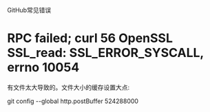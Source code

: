 GitHub常见错误



# RPC failed; curl 56 OpenSSL SSL_read: SSL_ERROR_SYSCALL, errno 10054

有文件太大导致的。文件大小的缓存设置大点:

 git config --global http.postBuffer  524288000